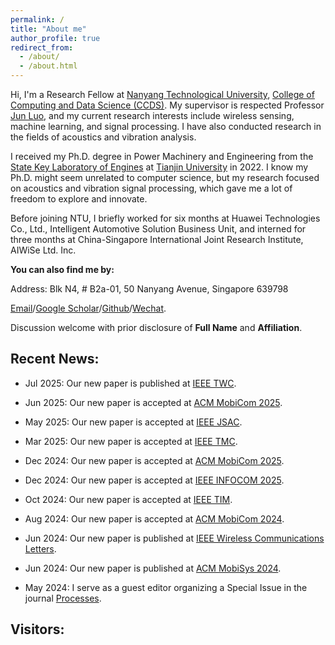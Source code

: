 ```yaml
---
permalink: /
title: "About me"
author_profile: true
redirect_from: 
  - /about/
  - /about.html
---
```


Hi, I'm a Research Fellow at [Nanyang Technological University](https://www.ntu.edu.sg/), [College of Computing and Data Science (CCDS)](https://www.ntu.edu.sg/computing). My supervisor is respected Professor [Jun Luo](https://dr.ntu.edu.sg/cris/rp/rp01107), and my current research interests include wireless sensing, machine learning, and signal processing. I have also conducted research in the fields of acoustics and vibration analysis.

I received my Ph.D. degree in Power Machinery and Engineering from the [State Key Laboratory of Engines](https://www.tju.edu.cn/info/1058/1442.htm) at [Tianjin University](https://www.tju.edu.cn/) in 2022. I know my Ph.D. might seem unrelated to computer science, but my research focused on acoustics and vibration signal processing, which gave me a lot of freedom to explore and innovate.

Before joining NTU, I briefly worked for six months at Huawei Technologies Co., Ltd., Intelligent Automotive Solution Business Unit, and interned for three months at China-Singapore International Joint Research Institute, AIWiSe Ltd. Inc.

**You can also find me by:**

Address: Blk N4, # B2a-01, 50 Nanyang Avenue, Singapore 639798

[Email](mailto:l.xin@ntu.edu.sg)/[Google Scholar](https://scholar.google.com/citations?user=qSy0jogAAAAJ&hl=en)/[Github](https://github.com/MadFrogL)/[Wechat](../images/Wechat.jpg).

Discussion welcome with prior disclosure of **Full Name** and **Affiliation**.


## Recent News:
<!-- 11 -->
+ Jul 2025: Our new paper is published at [IEEE TWC](https://ieeexplore.ieee.org/document/11091530).
<!-- 10 -->
+ Jun 2025: Our new paper is accepted at [ACM MobiCom 2025](https://www.sigmobile.org/mobicom/2025/index.html).
<!-- 9 -->
+ May 2025: Our new paper is accepted at [IEEE JSAC](https://ieeexplore.ieee.org/abstract/document/11059930).
<!-- 8 -->
+ Mar 2025: Our new paper is accepted at [IEEE TMC](https://ieeexplore.ieee.org/abstract/document/10948330).
<!-- 7 -->
+ Dec 2024: Our new paper is accepted at [ACM MobiCom 2025](https://www.sigmobile.org/mobicom/2025/index.html).
<!-- 6 -->
+ Dec 2024: Our new paper is accepted at [IEEE INFOCOM 2025](https://ieeexplore.ieee.org/abstract/document/11044653).
<!-- 5 -->
+ Oct 2024: Our new paper is accepted at [IEEE TIM](https://ieeexplore.ieee.org/abstract/document/10736432).
<!-- 4 -->
+ Aug 2024: Our new paper is accepted at [ACM MobiCom 2024](https://www.researchgate.net/profile/Jun-Luo-10/publication/383396909_Beamforming_made_Malicious_Manipulating_Wi-Fi_Traffic_via_Beamform-ing_Feedback_Forgery/links/66ce79eb64f7bf7b19450153/Beamforming-made-Malicious-Manipulating-Wi-Fi-Traffic-via-Beamform-ing-Feedback-Forgery.pdf).
<!-- 3 -->
+ Jun 2024: Our new paper is published at [IEEE Wireless Communications Letters](https://ieeexplore.ieee.org/abstract/document/10551398).
<!-- 2 -->
+ Jun 2024: Our new paper is published at [ACM MobiSys 2024](https://dl.acm.org/doi/abs/10.1145/3643832.3661889).
<!-- 1 -->
+ May 2024: I serve as a guest editor organizing a Special Issue in the journal [Processes](https://www.mdpi.com/journal/processes/special_issues/66PX93378U).



<!--
## Working State:
<a href="https://git.io/streak-stats"><img src="https://streak-stats.demolab.com?user=MadFrogL&mode=weekly" alt="GitHub Streak" /></a>

<img align="center" src="https://github-readme-stats.vercel.app/api/top-langs/?username=MadFrogL&theme=transparent&hide_border=true&layout=donut-vertical&langs_count=6" />
 -->

## Visitors:
<script type='text/javascript' id='clustrmaps' src='//cdn.clustrmaps.com/map_v2.js?cl=ffffff&w=300&t=n&d=LH5PmHjr6h4ApcKK5c3RcaBP6l2O1OzOoPOmT_O_etI&co=2d78ad&cmo=3acc3a&cmn=ff5353&ct=ffffff'></script>
